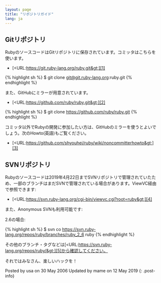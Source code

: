 ```yaml
---
layout: page
title: "リポジトリガイド"
lang: ja
---
```


## Gitリポジトリ

RubyのソースコードはGitリポジトリに保存されています。コミッタはこちらを使います。

* [&lt;URL:https://git.ruby-lang.org/ruby.git&gt;][1]

{% highlight sh %}
$ git clone git@git.ruby-lang.org:ruby.git
{% endhighlight %}

また、GitHubにミラーが用意されています。

* [&lt;URL:https://github.com/ruby/ruby.git&gt;][2]

{% highlight sh %}
$ git clone https://github.com/ruby/ruby.git
{% endhighlight %}

コミッタ以外でRubyの開発に参加したい方は、GitHubのミラーを使うとよいでしょう。次のHowto(英語)もご覧ください。

* [&lt;URL:https://github.com/shyouhei/ruby/wiki/noncommitterhowto&gt;][3]

## SVNリポジトリ

Rubyのソースコードは2019年4月22日までSVNリポジトリで管理されていたため、一部のブランチはまだSVNで管理されている場合があります。ViewVC経由で参照できます:

* [&lt;URL:https://svn.ruby-lang.org/cgi-bin/viewvc.cgi?root=ruby&gt;][4]

また、Anonymous SVNも利用可能です:

2\.6の場合:

{% highlight sh %}
$ svn co https://svn.ruby-lang.org/repos/ruby/branches/ruby_2_6 ruby
{% endhighlight %}

その他のブランチ・タグなどは[&lt;URL:https://svn.ruby-lang.org/repos/ruby/&gt;][5]から確認してください。

それではみなさん、楽しいハックを！

Posted by usa on 30 May 2006
Updated by mame on 12 May 2019
{: .post-info}



[1]: https://git.ruby-lang.org/ruby.git
[2]: https://github.com/ruby/ruby
[3]: https://github.com/shyouhei/ruby/wiki/noncommitterhowto
[4]: https://svn.ruby-lang.org/cgi-bin/viewvc.cgi?root=ruby
[5]: https://svn.ruby-lang.org/repos/ruby/

